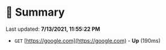 # 📖 Summary
Last updated: **7/13/2021, 11:55:22 PM**

- `GET` [https://google.com](https://google.com) - **Up** (190ms)
